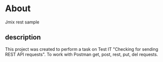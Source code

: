 # About

Jmix rest sample

## description

This project was created to perform a task on Test IT "Checking for sending REST API requests".
To work with Postman get, post, rest, put, del requests.
